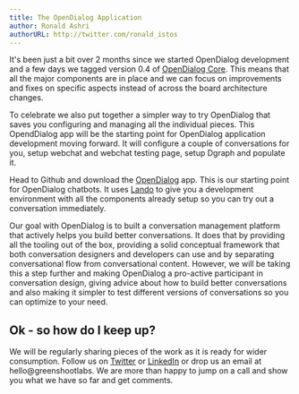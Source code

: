 ```yaml
---
title: The OpenDialog Application
author: Ronald Ashri
authorURL: http://twitter.com/ronald_istos
---
```


It's been just a bit over 2 months since we started OpenDialog development and a few days we tagged version 0.4 of [OpenDialog Core](https://github.com/opendialogai/core/releases/tag/0.4.0). This means that all the major components are in place and we can focus on improvements and fixes on specific aspects instead of across the board architecture changes. 

To celebrate we also put together a simpler way to try OpenDialog that saves you configuring and managing all the individual pieces. This OpendDialog app will be the starting point for OpenDialog application development moving forward. It will configure a couple of conversations for you, setup webchat and webchat testing page, setup Dgraph and populate it. 

Head to Github and download the [OpenDialog](https://github.com/opendialogai/opendialog) app. This is our starting point for OpenDialog chatbots. It uses [Lando](https://docs.devwithlando.io) to give you a development environment with all the components already setup so you can try out a conversation immediately.

Our goal with OpenDialog is to built a conversation management platform that actively helps you build better conversations. It does that by providing all the tooling out of the box, providing a solid conceptual framework that both conversation designers and developers can use and by separating conversational flow from conversational content. However, we will be taking this a step further and making OpenDialog a pro-active participant in conversation design, giving advice about how to build better conversations and also making it simpler to test different versions of conversations so you can optimize to your need.  

## Ok - so how do I keep up?

We will be regularly sharing pieces of the work as it is ready for wider consumption. Follow us on [Twitter](https://twitter.com/greenshootlabs) or [LinkedIn](https://www.linkedin.com/company/greenshoot-labs/) or drop us an email at hello@greenshootlabs. We are more than happy to jump on a call and show you what we have so far and get comments. 

